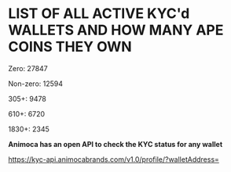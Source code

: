 # LIST OF ALL ACTIVE KYC'd WALLETS AND HOW MANY APE COINS THEY OWN

Zero: 27847

Non-zero: 12594

305+: 9478

610+: 6720

1830+: 2345

**Animoca has an open API to check the KYC status for any wallet**

https://kyc-api.animocabrands.com/v1.0/profile/?walletAddress=